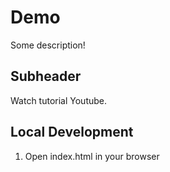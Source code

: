 # Demo

Some description!

## Subheader

Watch tutorial Youtube.

## Local Development

1. Open index.html in your browser
